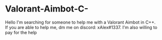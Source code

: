 # Valorant-Aimbot-C-
Hello I'm searching for someone to help me with a Valorant Aimbot in C++. If you are able to help me, dm me on discord: xAlex#1337. I'm also willing to pay for the help
